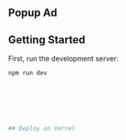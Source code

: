 ## Popup Ad


## Getting Started

First, run the development server:

```bash
npm run dev







## Deploy on Vercel


